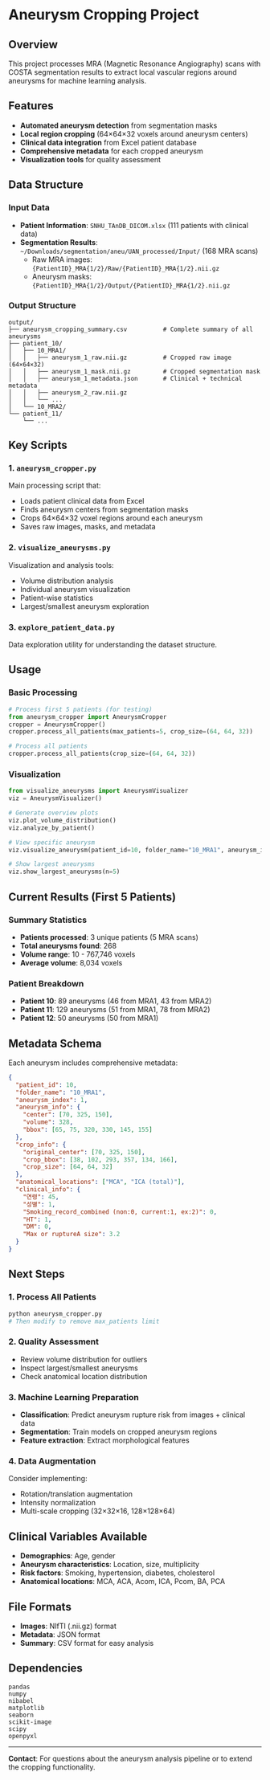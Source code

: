 # Aneurysm Cropping Project

## Overview
This project processes MRA (Magnetic Resonance Angiography) scans with COSTA segmentation results to extract local vascular regions around aneurysms for machine learning analysis.

## Features
- **Automated aneurysm detection** from segmentation masks
- **Local region cropping** (64×64×32 voxels around aneurysm centers)
- **Clinical data integration** from Excel patient database
- **Comprehensive metadata** for each cropped aneurysm
- **Visualization tools** for quality assessment

## Data Structure

### Input Data
- **Patient Information**: `SNHU_TAnDB_DICOM.xlsx` (111 patients with clinical data)
- **Segmentation Results**: `~/Downloads/segmentation/aneu/UAN_processed/Input/` (168 MRA scans)
  - Raw MRA images: `{PatientID}_MRA{1/2}/Raw/{PatientID}_MRA{1/2}.nii.gz`
  - Aneurysm masks: `{PatientID}_MRA{1/2}/Output/{PatientID}_MRA{1/2}.nii.gz`

### Output Structure
```
output/
├── aneurysm_cropping_summary.csv          # Complete summary of all aneurysms
├── patient_10/
│   ├── 10_MRA1/
│   │   ├── aneurysm_1_raw.nii.gz          # Cropped raw image (64×64×32)
│   │   ├── aneurysm_1_mask.nii.gz         # Cropped segmentation mask
│   │   ├── aneurysm_1_metadata.json       # Clinical + technical metadata
│   │   ├── aneurysm_2_raw.nii.gz
│   │   └── ...
│   └── 10_MRA2/
└── patient_11/
    └── ...
```

## Key Scripts

### 1. `aneurysm_cropper.py`
Main processing script that:
- Loads patient clinical data from Excel
- Finds aneurysm centers from segmentation masks
- Crops 64×64×32 voxel regions around each aneurysm
- Saves raw images, masks, and metadata

### 2. `visualize_aneurysms.py` 
Visualization and analysis tools:
- Volume distribution analysis
- Individual aneurysm visualization
- Patient-wise statistics
- Largest/smallest aneurysm exploration

### 3. `explore_patient_data.py`
Data exploration utility for understanding the dataset structure.

## Usage

### Basic Processing
```python
# Process first 5 patients (for testing)
from aneurysm_cropper import AneurysmCropper
cropper = AneurysmCropper()
cropper.process_all_patients(max_patients=5, crop_size=(64, 64, 32))

# Process all patients
cropper.process_all_patients(crop_size=(64, 64, 32))
```

### Visualization
```python
from visualize_aneurysms import AneurysmVisualizer
viz = AneurysmVisualizer()

# Generate overview plots
viz.plot_volume_distribution()
viz.analyze_by_patient()

# View specific aneurysm
viz.visualize_aneurysm(patient_id=10, folder_name="10_MRA1", aneurysm_index=1)

# Show largest aneurysms
viz.show_largest_aneurysms(n=5)
```

## Current Results (First 5 Patients)

### Summary Statistics
- **Patients processed**: 3 unique patients (5 MRA scans)
- **Total aneurysms found**: 268
- **Volume range**: 10 - 767,746 voxels
- **Average volume**: 8,034 voxels

### Patient Breakdown
- **Patient 10**: 89 aneurysms (46 from MRA1, 43 from MRA2)
- **Patient 11**: 129 aneurysms (51 from MRA1, 78 from MRA2)  
- **Patient 12**: 50 aneurysms (50 from MRA1)

## Metadata Schema

Each aneurysm includes comprehensive metadata:

```json
{
  "patient_id": 10,
  "folder_name": "10_MRA1",
  "aneurysm_index": 1,
  "aneurysm_info": {
    "center": [70, 325, 150],
    "volume": 328,
    "bbox": [65, 75, 320, 330, 145, 155]
  },
  "crop_info": {
    "original_center": [70, 325, 150],
    "crop_bbox": [38, 102, 293, 357, 134, 166],
    "crop_size": [64, 64, 32]
  },
  "anatomical_locations": ["MCA", "ICA (total)"],
  "clinical_info": {
    "연령": 45,
    "성별": 1,
    "Smoking_record_combined (non:0, current:1, ex:2)": 0,
    "HT": 1,
    "DM": 0,
    "Max or ruptureA size": 3.2
  }
}
```

## Next Steps

### 1. Process All Patients
```bash
python aneurysm_cropper.py
# Then modify to remove max_patients limit
```

### 2. Quality Assessment
- Review volume distribution for outliers
- Inspect largest/smallest aneurysms
- Check anatomical location distribution

### 3. Machine Learning Preparation
- **Classification**: Predict aneurysm rupture risk from images + clinical data
- **Segmentation**: Train models on cropped aneurysm regions
- **Feature extraction**: Extract morphological features

### 4. Data Augmentation
Consider implementing:
- Rotation/translation augmentation
- Intensity normalization
- Multi-scale cropping (32×32×16, 128×128×64)

## Clinical Variables Available

- **Demographics**: Age, gender
- **Aneurysm characteristics**: Location, size, multiplicity
- **Risk factors**: Smoking, hypertension, diabetes, cholesterol
- **Anatomical locations**: MCA, ACA, Acom, ICA, Pcom, BA, PCA

## File Formats
- **Images**: NIfTI (.nii.gz) format
- **Metadata**: JSON format
- **Summary**: CSV format for easy analysis

## Dependencies
```
pandas
numpy
nibabel
matplotlib
seaborn
scikit-image
scipy
openpyxl
```

---

**Contact**: For questions about the aneurysm analysis pipeline or to extend the cropping functionality. 